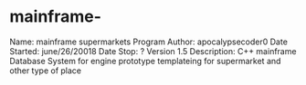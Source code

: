 # mainframe-
  Name: mainframe supermarkets Program
  Author: apocalypsecoder0
  Date Started: june/26/20018
  Date Stop: ?
  Version 1.5
  Description: C++ mainframe Database System  for engine prototype templateing for supermarket and other type of place
